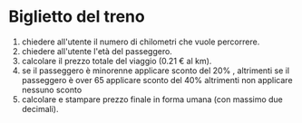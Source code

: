 # Biglietto del treno

1. chiedere all'utente il numero di chilometri che vuole percorrere.
2. chiedere all'utente l'età del passeggero.
3. calcolare il prezzo totale del viaggio (0.21 € al km).
4. se il passeggero è minorenne applicare sconto del 20% , altrimenti se il passeggero è over 65 applicare sconto del 40% altrimenti    non applicare nessuno sconto
5. calcolare e stampare prezzo finale in forma umana (con massimo due decimali).